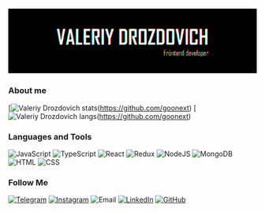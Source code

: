 ![Header](https://github.com/GooNext/goonext/blob/master/assets/glitchgg.gif)
### About me
  [![Valeriy Drozdovich stats](https://github-readme-stats.anuraghazra1.vercel.app/api?username=goonext&hide_border=true&title_color="4EB03F"&show_icons=true&include_all_commits=true&theme=highcontrast)(https://github.com/goonext)
  [![Valeriy Drozdovich langs](https://github-readme-stats.vercel.app/api/top-langs/?username=goonext&hide_border=true&title_color="4EB03F"&theme=highcontrast&layout=compact)(https://github.com/goonext)

### Languages and Tools
  ![JavaScript](https://img.shields.io/badge/-JavaScript-090909?style=for-the-badge&logo=JavaScript&logoColor=E9D54D)
  ![TypeScript](https://img.shields.io/badge/-TypeScript-090909?style=for-the-badge&logo=TypeScript&logoColor=017ACC)
  ![React](https://img.shields.io/badge/-React-090909?style=for-the-badge&logo=React&logoColor=00D8FF)
  ![Redux](https://img.shields.io/badge/-Redux-090909?style=for-the-badge&logo=Redux&logoColor=9371CB)
  ![NodeJS](https://img.shields.io/badge/-Nodejs-090909?style=for-the-badge&logo=Node.js&logoColor=6BBF47)
  ![MongoDB](https://img.shields.io/badge/-MongoDB-090909?style=for-the-badge&logo=MongoDB&logoColor=4EB03F)
  ![HTML](https://img.shields.io/badge/-HTML-090909?style=for-the-badge&logo=HTML5&logoColor=F16625)
  ![CSS](https://img.shields.io/badge/-CSS-090909?style=for-the-badge&logo=CSS3&logoColor=2A65F0)

### Follow Me
[![Telegram](https://img.shields.io/badge/-Telegram-090909?style=for-the-badge&logo=telegram&logoColor=27A0D9)](https://msng.link/o/?go_next=tg)
[![Instagram](https://img.shields.io/badge/-Instagram-090909?style=for-the-badge&logo=instagram&logoColor=C92F9C)](https://www.instagram.com/go___next/)
![Email](https://img.shields.io/badge/-valeracool133@gmail.com-090909?style=for-the-badge&logo=gmail&logoColor=EA4335)
[![LinkedIn](https://img.shields.io/badge/-Linkedin-090909?style=for-the-badge&logo=linkedin&logoColor=0A66C2)](https://www.linkedin.com/in/valery-drozdovich-23b83518b/)
[![GitHub](https://img.shields.io/badge/-GitHub-090909?style=for-the-badge&logo=github&logoColor=FFFFFF)](https://github.com/GooNext)

